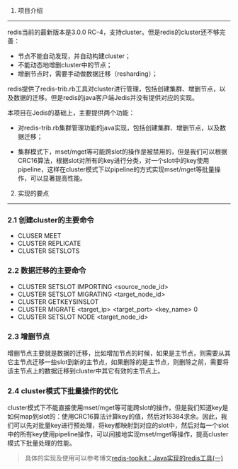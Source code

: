 1. 项目介绍
---------------------------------------------

redis当前的最新版本是3.0.0 RC-4，支持cluster。但是redis的cluster还不够完善：

+ 节点不能自动发现，并自动构建cluster；
+ 不能动态地增删cluster中的节点；
+ 增删节点时，需要手动做数据迁移（resharding）；

redis提供了redis-trib.rb工具对cluster进行管理，包括创建集群、增删节点，以及数据的迁移。但是redis的java客户端Jedis并没有提供对应的实现。

本项目在Jedis的基础上，主要提供两个功能：

+ 对redis-trib.rb集群管理功能的java实现，包括创建集群、增删节点，以及数据迁移；

+ 集群模式下，mset/mget等可能跨slot的操作是被禁用的，但是我们可以根据CRC16算法，根据slot对所有的key进行分类，对一个slot中的key使用pipeline，这样在cluster模式下以pipeline的方式实现mset/mget等批量操作，可以显著提高性能。


2. 实现的要点
----------------------------------------------------

### 2.1 创建cluster的主要命令

+ CLUSER MEET
+ CLUSTER REPLICATE
+ CLUSTER SETSLOTS

### 2.2 数据迁移的主要命令

+ CLUSTER SETSLOT <slot> IMPORTING <source_node_id>
+ CLUSTER SETSLOT <slot> MIGRATING <target_node_id>
+ CLUSTER GETKEYSINSLOT <slot> <count>
+ CLUSTER MIGRATE <target_ip> <target_port> <key_name> 0 <timeout>
+ CLUSTER SETSLOT <slot> NODE <target_node_id>

### 2.3 增删节点

增删节点主要就是数据的迁移，比如增加节点的时候，如果是主节点，则需要从其它主节点迁移一些slot到新的主节点，如果删除的是主节点，则删除之前，需要将该主节点上的数据迁移到cluster中其它有效的主节点上。

### 2.4 cluster模式下批量操作的优化

cluster模式下不能直接使用mset/mget等可能跨slot的操作，但是我们知道key是如何map到slot的：使用CRC16算法计算key的值，然后对16384求余。因此，我们可以先对批量key进行预处理，将key都映射到对应的slot中，然后对每一个slot中的所有key使用pipeline操作，可以间接地实现mset/mget等操作，提高cluster模式下批量处理的性能。

> 具体的实现及使用可以参考博文[redis-toolkit：Java实现的redis工具(一)](http://nkcoder.github.io/blog/20141024/redis-tookit-implement-in-java-1/)
